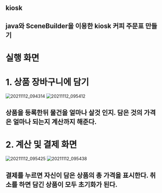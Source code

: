 ## kiosk
## java와 SceneBuilder을 이용한 kiosk 커피 주문표 만들기


# 실행 화면

# 1. 상품 장바구니에 담기
![20211112_094314](https://user-images.githubusercontent.com/93520535/141395624-da7ea0a2-1eda-4c9e-9505-d7d4fb7a42ac.png)
![20211112_095412](https://user-images.githubusercontent.com/93520535/141395703-bccffe6d-b06e-4a80-a7a4-0de18dbafdcf.png)


## 상품을 등록한뒤 물건을 얼마나 살것 인지.   담은 것의 가격은 얼마나 되는지 계산까지 해준다.


# 2. 계산 및 결제 화면
![20211112_095425](https://user-images.githubusercontent.com/93520535/141395760-9ee4e332-0208-48dc-a4f1-da5a9677b709.png)
![20211112_095438](https://user-images.githubusercontent.com/93520535/141395776-2f7cd9b8-8089-4b9c-84d3-2b3bcb194364.png)

## 결제를 누르면 자신이 담은 상품의 총 가격을 표시한다.   취소를 하면 담긴 상품이 모두 초기화가 된다.   


